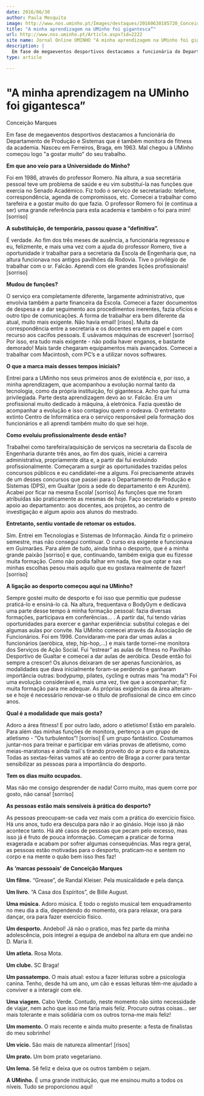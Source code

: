 ```yaml
---
date: 2016/06/30
author: Paula Mesquita
image: http://www.nos.uminho.pt/Images/destaques/20160630185720_Conceio1.jpg
title: "A minha aprendizagem na UMinho foi gigantesca”"
url: http://www.nos.uminho.pt/Article.aspx?id=2222
site name: Jornal Online UMINHO "A minha aprendizagem na UMinho foi gigantesca”"
description: |
  Em fase de megaeventos desportivos destacamos a funcionária do Departamento de Produção e Sistemas que é também monitora de fitness da academia. Nasceu em Ferreiros, Braga, em 1963. Mal chegou à UMinho começou logo "a gostar muito" do seu trabalho. 
type: article

---
```

# "A minha aprendizagem na UMinho foi gigantesca”




Conceição Marques

Em fase de megaeventos desportivos destacamos a funcionária do Departamento de Produção e Sistemas que é também monitora de fitness da academia. Nasceu em Ferreiros, Braga, em 1963. Mal chegou à UMinho começou logo "a gostar muito" do seu trabalho. 

**Em que ano veio para a Universidade do Minho?** 

Foi em 1986, através do professor Romero. Na altura, a sua secretária pessoal teve um problema de saúde e eu vim substituí-la nas funções que exercia no Senado Académico. Fiz todo o serviço de secretariado: telefone, correspondência, agenda de compromissos, etc. Comecei a trabalhar como tarefeira e a gostar muito do que fazia. O professor Romero foi (e continua a ser) uma grande referência para esta academia e também o foi para mim! [sorriso]



**A substituição, de temporária, passou quase a “definitiva”.** 

É verdade. Ao fim dos três meses de ausência, a funcionária regressou e eu, felizmente, e mais uma vez com a ajuda do professor Romero, tive a oportunidade ir trabalhar para a secretaria da Escola de Engenharia que, na altura funcionava nos antigos pavilhões da Rodovia. Tive o privilégio de trabalhar com o sr. Falcão. Aprendi com ele grandes lições profissionais! [sorriso] 



**Mudou de funções?** 

O serviço era completamente diferente, largamente administrativo, que envolvia também a parte financeira da Escola. Comecei a fazer documentos de despesa e a dar seguimento aos procedimentos inerentes, fazia ofícios e outro tipo de comunicações. A forma de trabalhar era bem diferente da atual, muito mais exigente. Não havia email! [risos]. Muita da correspondência entre a secretaria e os docentes era em papel e com recurso aos cacifos pessoais. E usávamos máquinas de escrever! [sorriso] Por isso, era tudo mais exigente - não podia haver enganos, e bastante demorado! Mais tarde chegaram equipamentos mais avançados. Comecei a trabalhar com Macintosh, com PC’s e a utilizar novos softwares.



**O que a marca mais desses tempos iniciais?** 

Entrei para a UMinho nos seus primeiros anos de existência e, por isso, a minha aprendizagem, que acompanhou a evolução normal tanto da tecnologia, como da própria instituição, foi gigantesca. Acho que fui uma privilegiada. Parte desta aprendizagem devo ao sr. Falcão. Era um profissional muito dedicado à máquina, à eletrónica. Fazia questão de acompanhar a evolução e isso contagiou quem o rodeava. O entretanto extinto Centro de Informática era o serviço responsável pela formação dos funcionários e ali aprendi também muito do que sei hoje. 



**Como evoluiu profissionalmente desde então?** 

Trabalhei como tarefeira/aquisição de serviços na secretaria da Escola de Engenharia durante três anos, ao fim dos quais, iniciei a carreira administrativa, propriamente dita e, a partir daí fui evoluindo profissionalmente. Começaram a surgir as oportunidades trazidas pelos concursos públicos e eu candidatei-me a alguns. Foi precisamente através de um desses concursos que passei para o Departamento de Produção e Sistemas (DPS), em Gualtar (pois a sede do departamento é em Azurém). Acabei por ficar na mesma Escola! [sorriso] As funções que me foram atribuídas são praticamente as mesmas de hoje. Faço secretariado e presto apoio ao departamento: aos docentes, aos projetos, ao centro de investigação e algum apoio aos alunos do mestrado. 



**Entretanto, sentiu vontade de retomar os estudos.** 

Sim. Entrei em Tecnologias e Sistemas de Informação. Ainda fiz o primeiro semestre, mas não consegui continuar. O curso era exigente e funcionava em Guimarães. Para além de tudo, ainda tinha o desporto, que é a minha grande paixão [sorriso] e que, continuando, também exigia que eu fizesse muita formação. Como não podia falhar em nada, tive que optar e nas minhas escolhas pesou mais aquilo que eu gostava realmente de fazer! [sorriso] 



**A ligação ao desporto começou aqui na UMinho?** 

Sempre gostei muito de desporto e foi isso que permitiu que pudesse praticá-lo e ensiná-lo cá. Na altura, frequentava o BodyGym e dedicava uma parte desse tempo à minha formação pessoal: fazia diversas formações, participava em conferências… . A partir daí, fui tendo várias oportunidades para exercer e ganhar experiência: substituí colegas e dei algumas aulas por convite. Na UMinho comecei através da Associação de Funcionários. Foi em 1996. Convidaram-me para dar umas aulas a funcionários (aeróbica, step, hip-hop,…) e mais tarde tornei-me monitora dos Serviços de Ação Social. Fui “estrear” as aulas de fitness no Pavilhão Desportivo de Gualtar e comecei a dar aulas de aeróbica. Desde então foi sempre a crescer! Os alunos deixaram de ser apenas funcionários, as modalidades que dava inicialmente foram-se perdendo e ganharam importância outras: bodypump, pilates, cycling e outras mais “na moda”! Foi uma evolução considerável e, mais uma vez, tive que a acompanhar; fiz muita formação para me adequar. As próprias exigências da área alteram-se e hoje é necessário renovar-se o título de profissional de cinco em cinco anos.



**Qual é a modalidade que mais gosta?** 

Adoro a área fitness! E por outro lado, adoro o atletismo! Estão em paralelo. Para além das minhas funções de monitora, pertenço a um grupo de atletismo - “Os turbulentos”! [sorriso] É um grupo fantástico. Costumamos juntar-nos para treinar e participar em várias provas de atletismo, como meias-maratonas e ainda trail´s tirando proveito do ar puro e da natureza. Todas as sextas-feiras vamos até ao centro de Braga a correr para tentar sensibilizar as pessoas para a importância do desporto. 



**Tem os dias muito ocupados.** 

Mas não me consigo desprender de nada! Corro muito, mas quem corre por gosto, não cansa! [sorriso] 



**As pessoas estão mais sensíveis à prática do desporto?** 

As pessoas preocupam-se cada vez mais com a prática do exercício físico. Há uns anos, tudo era desculpa para não ir ao ginásio. Hoje isso já não acontece tanto. Há até casos de pessoas que pecam pelo excesso, mas isso já é fruto de pouca informação. Começam a praticar de forma exagerada e acabam por sofrer algumas consequências. Mas regra geral, as pessoas estão motivadas para o desporto, praticam-no e sentem no corpo e na mente o quão bem isso lhes faz!

**As ‘marcas pessoais’ de Conceição Marques** 



**Um filme.** “Grease”, de Randal Kleiser. Pela musicalidade e pela dança. 

**Um livro.** “A Casa dos Espíritos”, de Bille August.

**Uma música.** Adoro música. E todo o registo musical tem enquadramento no meu dia a dia, dependendo do momento, ora para relaxar, ora para dançar, ora para fazer exercício físico.

**Um desporto.**  Andebol! Já não o pratico, mas fez parte da minha adolescência, pois integrei a equipa de andebol na altura em que andei no D. Maria II.

**Um atleta.** Rosa Mota.

**Um clube.** SC Braga!

**Um passatempo.** O mais atual: estou a fazer leituras sobre a psicologia canina. Tenho, desde há um ano, um cão e essas leituras têm-me ajudado a conviver e a interagir com ele.

**Uma viagem.** Cabo Verde. Contudo, neste momento não sinto necessidade de viajar, nem acho que isso me faria mais feliz. Procuro outras coisas… ser mais tolerante e mais solidária com os outros torna-me mais feliz!

**Um momento.** O mais recente e ainda muito presente: a festa de finalistas do meu sobrinho!

**Um vício.** São mais de natureza alimentar! [risos]

**Um prato.** Um bom prato vegetariano.

**Um lema.** Sê feliz e deixa que os outros também o sejam.

**A UMinho.** É uma grande instituição, que me ensinou muito a todos os níveis. Tudo se proporcionou aqui!
